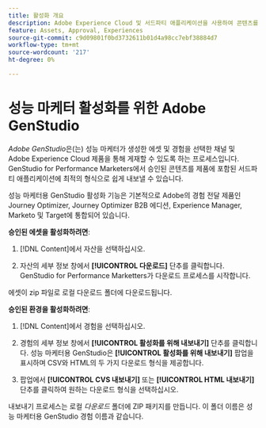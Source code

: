 ```yaml
---
title: 활성화 개요
description: Adobe Experience Cloud 및 서드파티 애플리케이션을 사용하여 콘텐츠를 활성화하는 방법을 알아봅니다.
feature: Assets, Approval, Experiences
source-git-commit: c9d09801f0bd3732611b01d4a98cc7ebf38884d7
workflow-type: tm+mt
source-wordcount: '217'
ht-degree: 0%

---
```



# 성능 마케터 활성화를 위한 Adobe GenStudio

_Adobe GenStudio_&#x200B;은(는) 성능 마케터가 생성한 에셋 및 경험을 선택한 채널 및 Adobe Experience Cloud 제품을 통해 게재할 수 있도록 하는 프로세스입니다. GenStudio for Performance Marketers에서 승인된 콘텐츠를 제품에 포함된 서드파티 애플리케이션에 최적의 형식으로 쉽게 내보낼 수 있습니다.

성능 마케터용 GenStudio 활성화 기능은 기본적으로 Adobe의 경험 전달 제품인 Journey Optimizer, Journey Optimizer B2B 에디션, Experience Manager, Marketo 및 Target에 통합되어 있습니다.

**승인된 에셋을 활성화하려면**:

1. [!DNL Content]에서 자산을 선택하십시오.

1. 자산의 세부 정보 창에서 **[!UICONTROL 다운로드]** 단추를 클릭합니다. GenStudio for Performance Marketters가 다운로드 프로세스를 시작합니다.

에셋이 zip 파일로 로컬 다운로드 폴더에 다운로드됩니다.

**승인된 환경을 활성화하려면**:

1. [!DNL Content]에서 경험을 선택하십시오.

1. 경험의 세부 정보 창에서 **[!UICONTROL 활성화를 위해 내보내기]** 단추를 클릭합니다. 성능 마케터용 GenStudio은 **[!UICONTROL 활성화를 위해 내보내기]** 팝업을 표시하며 CSV와 HTML의 두 가지 다운로드 형식을 제공합니다.

1. 팝업에서 **[!UICONTROL CVS 내보내기]** 또는 **[!UICONTROL HTML 내보내기]** 단추를 클릭하여 원하는 다운로드 형식을 선택하십시오.

내보내기 프로세스는 로컬 _다운로드_ 폴더에 ZIP 패키지를 만듭니다. 이 폴더 이름은 성능 마케터용 GenStudio 경험 이름과 같습니다.
